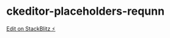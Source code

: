 # ckeditor-placeholders-requnn

[Edit on StackBlitz ⚡️](https://stackblitz.com/edit/ckeditor-placeholders-requnn)
